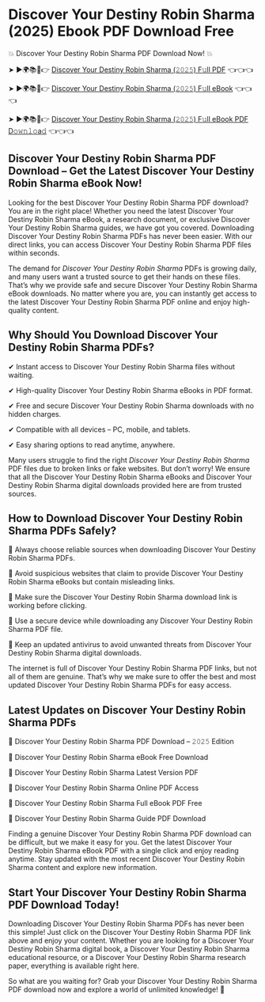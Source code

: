 # Discover Your Destiny Robin Sharma (2025) Ebook PDF Download Free

💥 Discover Your Destiny Robin Sharma PDF Download Now! 💥

➤ ►🌍📚📱👉 [Discover Your Destiny Robin Sharma (𝟸𝟶𝟸𝟻) F𝚞ll PDF](https://getpdf.xyz/discover-your-destiny-robin-sharma) 👈👈👈


➤ ►🌍📚📱👉 [Discover Your Destiny Robin Sharma (𝟸𝟶𝟸𝟻) F𝚞ll eBook](https://getpdf.xyz/discover-your-destiny-robin-sharma) 👈👈👈


➤ ►🌍📚📱👉 [Discover Your Destiny Robin Sharma (𝟸𝟶𝟸𝟻) F𝚞ll eBook PDF D𝚘𝚠𝚗𝚕𝚘a𝚍](https://getpdf.xyz/discover-your-destiny-robin-sharma) 👈👈👈


## Discover Your Destiny Robin Sharma PDF Download – Get the Latest Discover Your Destiny Robin Sharma eBook Now!

Looking for the best Discover Your Destiny Robin Sharma PDF download? You are in the right place! Whether you need the latest Discover Your Destiny Robin Sharma eBook, a research document, or exclusive Discover Your Destiny Robin Sharma guides, we have got you covered. Downloading Discover Your Destiny Robin Sharma PDFs has never been easier. With our direct links, you can access Discover Your Destiny Robin Sharma PDF files within seconds.

The demand for *Discover Your Destiny Robin Sharma* PDFs is growing daily, and many users want a trusted source to get their hands on these files. That’s why we provide safe and secure Discover Your Destiny Robin Sharma eBook downloads. No matter where you are, you can instantly get access to the latest Discover Your Destiny Robin Sharma PDF online and enjoy high-quality content.

## Why Should You Download Discover Your Destiny Robin Sharma PDFs?

✔ Instant access to Discover Your Destiny Robin Sharma files without waiting.

✔ High-quality Discover Your Destiny Robin Sharma eBooks in PDF format.

✔ Free and secure Discover Your Destiny Robin Sharma downloads with no hidden charges.

✔ Compatible with all devices – PC, mobile, and tablets.

✔ Easy sharing options to read anytime, anywhere.

Many users struggle to find the right *Discover Your Destiny Robin Sharma* PDF files due to broken links or fake websites. But don’t worry! We ensure that all the Discover Your Destiny Robin Sharma eBooks and Discover Your Destiny Robin Sharma digital downloads provided here are from trusted sources.

## How to Download Discover Your Destiny Robin Sharma PDFs Safely?

📌 Always choose reliable sources when downloading Discover Your Destiny Robin Sharma PDFs.

📌 Avoid suspicious websites that claim to provide Discover Your Destiny Robin Sharma eBooks but contain misleading links.

📌 Make sure the Discover Your Destiny Robin Sharma download link is working before clicking.

📌 Use a secure device while downloading any Discover Your Destiny Robin Sharma PDF file.

📌 Keep an updated antivirus to avoid unwanted threats from Discover Your Destiny Robin Sharma digital downloads.

The internet is full of Discover Your Destiny Robin Sharma PDF links, but not all of them are genuine. That’s why we make sure to offer the best and most updated Discover Your Destiny Robin Sharma PDFs for easy access.

## Latest Updates on Discover Your Destiny Robin Sharma PDFs

🔹 Discover Your Destiny Robin Sharma PDF Download – 𝟸𝟶𝟸𝟻 Edition

🔹 Discover Your Destiny Robin Sharma eBook Free Download

🔹 Discover Your Destiny Robin Sharma Latest Version PDF

🔹 Discover Your Destiny Robin Sharma Online PDF Access

🔹 Discover Your Destiny Robin Sharma Full eBook PDF Free

🔹 Discover Your Destiny Robin Sharma Guide PDF Download

Finding a genuine Discover Your Destiny Robin Sharma PDF download can be difficult, but we make it easy for you. Get the latest Discover Your Destiny Robin Sharma eBook PDF with a single click and enjoy reading anytime. Stay updated with the most recent Discover Your Destiny Robin Sharma content and explore new information.

## Start Your Discover Your Destiny Robin Sharma PDF Download Today!

Downloading Discover Your Destiny Robin Sharma PDFs has never been this simple! Just click on the Discover Your Destiny Robin Sharma PDF link above and enjoy your content. Whether you are looking for a Discover Your Destiny Robin Sharma digital book, a Discover Your Destiny Robin Sharma educational resource, or a Discover Your Destiny Robin Sharma research paper, everything is available right here.

So what are you waiting for? Grab your Discover Your Destiny Robin Sharma PDF download now and explore a world of unlimited knowledge! 🚀